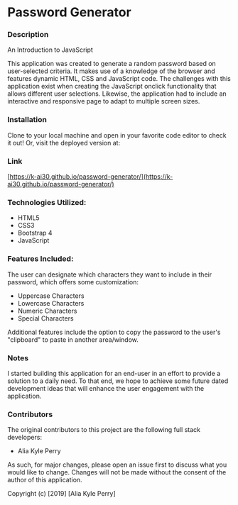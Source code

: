 # Password Generator

### Description

An Introduction to JavaScript

This application was created to generate a random password based on user-selected criteria.  It makes use of a knowledge of the browser and features dynamic HTML, CSS and JavaScript code.  The challenges with this application exist when creating the JavaScript onclick functionality that allows different user selections.  Likewise, the application had to include an interactive and responsive page to adapt to multiple screen sizes.

### Installation
Clone to your local machine and open in your favorite code editor to check it out! Or, visit the deployed version at: 

### Link
[https://k-ai30.github.io/password-generator/](https://k-ai30.github.io/password-generator/)

### Technologies Utilized:
* HTML5
* CSS3
* Bootstrap 4
* JavaScript

### Features Included:

The user can designate which characters they want to include in their password, which offers some customization:

- Uppercase Characters
- Lowercase Characters
- Numeric Characters
- Special Characters

Additional features include the option to copy the password to the user's "clipboard" to paste in another area/window.

### Notes
I started building this application for an end-user in an effort to provide a solution to a daily need. To that end, we hope to achieve some future dated development ideas that will enhance the user engagement with the application.

### Contributors

The original contributors to this project are the following full stack developers:

- Alia Kyle Perry

As such, for major changes, please open an issue first to discuss what you would like to change. Changes will not be made without the consent of the author of this application.

Copyright (c) [2019] [Alia Kyle Perry]

